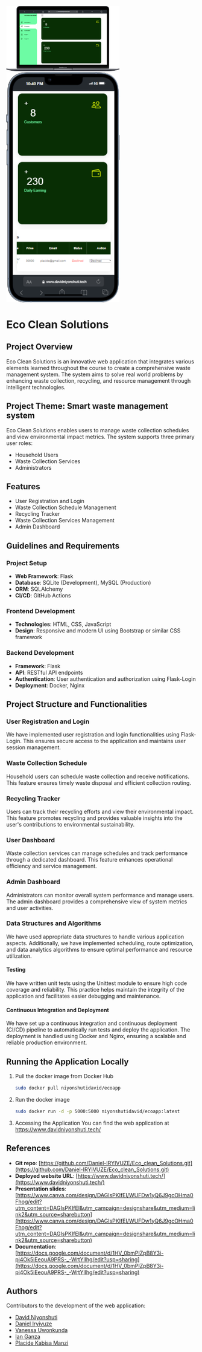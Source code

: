 <p>
    <img src="https://github.com/Daniel-IRYIVUZE/Eco_clean_Solutions/blob/main/EcoApp/static/images/Macbook-Air.png" alt="Eco Clean Solutions Logo" width="300" height="auto">
    <img src="EcoApp/static/images/iPhone-13-PRO.png" alt="Eco Clean Solutions Logo" width="300" height="auto">
</p>

# Eco Clean Solutions

## Project Overview
Eco Clean Solutions is an innovative web application that integrates various elements learned throughout the course to create a comprehensive waste management system. The system aims to solve real world problems by enhancing waste collection, recycling, and resource management through intelligent technologies.

## Project Theme: Smart waste management system
Eco Clean Solutions enables users to manage waste collection schedules and view environmental impact metrics. The system supports three primary user roles:

- Household Users
- Waste Collection Services
- Administrators

## Features

- User Registration and Login
- Waste Collection Schedule Management
- Recycling Tracker
- Waste Collection Services Management
- Admin Dashboard

## Guidelines and Requirements

### Project Setup
- **Web Framework**: Flask
- **Database**: SQLite (Development), MySQL (Production)
- **ORM**: SQLAlchemy
- **CI/CD**: GitHub Actions

### Frontend Development
- **Technologies**: HTML, CSS, JavaScript
- **Design**: Responsive and modern UI using Bootstrap or similar CSS framework

### Backend Development
- **Framework**: Flask
- **API**: RESTful API endpoints
- **Authentication**: User authentication and authorization using Flask-Login
- **Deployment**: Docker, Nginx

## Project Structure and Functionalities

### User Registration and Login
We have implemented user registration and login functionalities using Flask-Login. This ensures secure access to the application and maintains user session management.

### Waste Collection Schedule
Household users can schedule waste collection and receive notifications. This feature ensures timely waste disposal and efficient collection routing.

### Recycling Tracker
Users can track their recycling efforts and view their environmental impact. This feature promotes recycling and provides valuable insights into the user's contributions to environmental sustainability.

### User Dashboard
Waste collection services can manage schedules and track performance through a dedicated dashboard. This feature enhances operational efficiency and service management.

### Admin Dashboard
Administrators can monitor overall system performance and manage users. The admin dashboard provides a comprehensive view of system metrics and user activities.

### Data Structures and Algorithms
We have used appropriate data structures to handle various application aspects. Additionally, we have implemented scheduling, route optimization, and data analytics algorithms to ensure optimal performance and resource utilization.

#### Testing
We have written unit tests using the Unittest module to ensure high code coverage and reliability. This practice helps maintain the integrity of the application and facilitates easier debugging and maintenance.

#### Continuous Integration and Deployment
We have set up a continuous integration and continuous deployment (CI/CD) pipeline to automatically run tests and deploy the application. The deployment is handled using Docker and Nginx, ensuring a scalable and reliable production environment.

## Running the Application Locally
1. Pull the docker image from Docker Hub
   ```bash
   sudo docker pull niyonshutidavid/ecoapp
   ```
2. Run the docker image
   ```bash
   sudo docker run -d -p 5000:5000 niyonshutidavid/ecoapp:latest
   ```
3. Accessing the Application
  You can find the web application at https://www.davidniyonshuti.tech/

## References

- **Git repo**: [https://github.com/Daniel-IRYIVUZE/Eco_clean_Solutions.git](https://github.com/Daniel-IRYIVUZE/Eco_clean_Solutions.git)
- **Deployed website URL**: [https://www.davidniyonshuti.tech/](https://www.davidniyonshuti.tech/)
- **Presentation slides**: [https://www.canva.com/design/DAGIsPKIfEI/WUFDw1yQ6J9gcOHma0Fhog/edit?utm_content=DAGIsPKIfEI&utm_campaign=designshare&utm_medium=link2&utm_source=sharebutton](https://www.canva.com/design/DAGIsPKIfEI/WUFDw1yQ6J9gcOHma0Fhog/edit?utm_content=DAGIsPKIfEI&utm_campaign=designshare&utm_medium=link2&utm_source=sharebutton)
- **Documentation**: [https://docs.google.com/document/d/1HV_0bmPIZpB8Y3i-pi4Ok5iEeouA9PRS-_-WrtYlIhg/edit?usp=sharing](https://docs.google.com/document/d/1HV_0bmPIZpB8Y3i-pi4Ok5iEeouA9PRS-_-WrtYlIhg/edit?usp=sharing)
 
## Authors
Contributors to the development of the web application:

- [David Niyonshuti](mailto:d.niyonshut@alustudent.com)
- [Daniel Iryivuze](mailto:d.iryivuze@alustudent.com)
- [Vanessa Uwonkunda](mailto:v.uwonkunda@alustudent.com)
- [Ian Ganza](mailto:i.ganza@alustudent.com)
- [Placide Kabisa Manzi](mailto:p.imanzi@alustudent.com)
